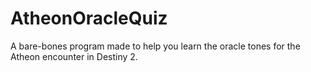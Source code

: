 # AtheonOracleQuiz
A bare-bones program made to help you learn the oracle tones for the Atheon encounter in Destiny 2.
